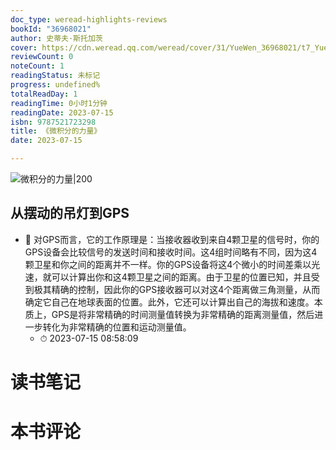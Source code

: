 ```yaml
---
doc_type: weread-highlights-reviews
bookId: "36968021"
author: 史蒂夫·斯托加茨
cover: https://cdn.weread.qq.com/weread/cover/31/YueWen_36968021/t7_YueWen_36968021.jpg
reviewCount: 0
noteCount: 1
readingStatus: 未标记
progress: undefined%
totalReadDay: 1
readingTime: 0小时1分钟
readingDate: 2023-07-15
isbn: 9787521723298
title: 《微积分的力量》
date: 2023-07-15

---
```


![ 微积分的力量|200](https://cdn.weread.qq.com/weread/cover/31/YueWen_36968021/t7_YueWen_36968021.jpg)


## 从摆动的吊灯到GPS


- 📌 对GPS而言，它的工作原理是：当接收器收到来自4颗卫星的信号时，你的GPS设备会比较信号的发送时间和接收时间。这4组时间略有不同，因为这4颗卫星和你之间的距离并不一样。你的GPS设备将这4个微小的时间差乘以光速，就可以计算出你和这4颗卫星之间的距离。由于卫星的位置已知，并且受到极其精确的控制，因此你的GPS接收器可以对这4个距离做三角测量，从而确定它自己在地球表面的位置。此外，它还可以计算出自己的海拔和速度。本质上，GPS是将非常精确的时间测量值转换为非常精确的距离测量值，然后进一步转化为非常精确的位置和运动测量值。 
    - ⏱ 2023-07-15 08:58:09 

# 读书笔记


# 本书评论
